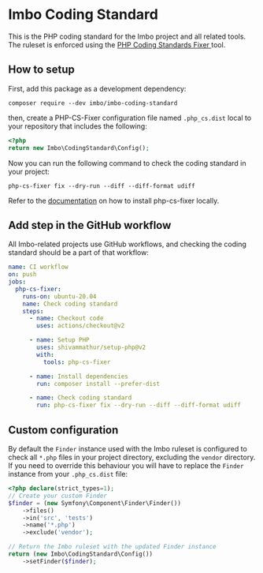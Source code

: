 # Imbo Coding Standard

This is the PHP coding standard for the Imbo project and all related tools. The ruleset is enforced using the [PHP Coding Standards Fixer
](https://github.com/FriendsOfPHP/PHP-CS-Fixer) tool.

## How to setup

First, add this package as a development dependency:

    composer require --dev imbo/imbo-coding-standard

then, create a PHP-CS-Fixer configuration file named `.php_cs.dist` local to your repository that includes the following:

```php
<?php
return new Imbo\CodingStandard\Config();
```

Now you can run the following command to check the coding standard in your project:

    php-cs-fixer fix --dry-run --diff --diff-format udiff

Refer to the [documentation](https://github.com/FriendsOfPHP/PHP-CS-Fixer) on how to install php-cs-fixer locally.

## Add step in the GitHub workflow

All Imbo-related projects use GitHub workflows, and checking the coding standard should be a part of that workflow:

```yaml
name: CI workflow
on: push
jobs:
  php-cs-fixer:
    runs-on: ubuntu-20.04
    name: Check coding standard
    steps:
      - name: Checkout code
        uses: actions/checkout@v2

      - name: Setup PHP
        uses: shivammathur/setup-php@v2
        with:
          tools: php-cs-fixer

      - name: Install dependencies
        run: composer install --prefer-dist

      - name: Check coding standard
        run: php-cs-fixer fix --dry-run --diff --diff-format udiff
```

## Custom configuration

By default the `Finder` instance used with the Imbo ruleset is configured to check all `*.php` files in your project directory, excluding the `vendor` directory. If you need to override this behaviour you will have to replace the `Finder` instance from your `.php_cs.dist` file:

```php
<?php declare(strict_types=1);
// Create your custom Finder
$finder = (new Symfony\Component\Finder\Finder())
    ->files()
    ->in('src', 'tests')
    ->name('*.php')
    ->exclude('vendor');

// Return the Imbo ruleset with the updated Finder instance
return (new Imbo\CodingStandard\Config())
    ->setFinder($finder);
```

